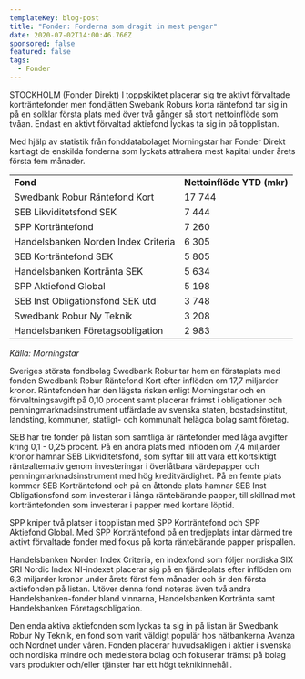 ```yaml
---
templateKey: blog-post
title: "Fonder: Fonderna som dragit in mest pengar"
date: 2020-07-02T14:00:46.766Z
sponsored: false
featured: false
tags:
  - Fonder
---
```

<!--StartFragment-->

STOCKHOLM (Fonder Direkt) I toppskiktet placerar sig tre aktivt förvaltade korträntefonder men fondjätten Swebank Roburs korta räntefond tar sig in på en solklar första plats med över två gånger så stort nettoinflöde som tvåan. Endast en aktivt förvaltad aktiefond lyckas ta sig in på topplistan.

Med hjälp av statistik från fonddatabolaget Morningstar har Fonder Direkt kartlagt de enskilda fonderna som lyckats attrahera mest kapital under årets första fem månader.

|                                     |                            |
| ----------------------------------- | -------------------------- |
| **Fond**                            | **Nettoinflöde YTD (mkr)** |
| Swedbank Robur Räntefond Kort       | 17 744                     |
| SEB Likviditetsfond SEK             | 7 444                      |
| SPP Korträntefond                   | 7 260                      |
| Handelsbanken Norden Index Criteria | 6 305                      |
| SEB Korträntefond SEK               | 5 805                      |
| Handelsbanken Kortränta SEK         | 5 634                      |
| SPP Aktiefond Global                | 5 198                      |
| SEB Inst Obligationsfond SEK utd    | 3 748                      |
| Swedbank Robur Ny Teknik            | 3 208                      |
| Handelsbanken Företagsobligation    | 2 983                      |

*Källa: Morningstar*

Sveriges största fondbolag Swedbank Robur tar hem en förstaplats med fonden Swedbank Robur Räntefond Kort efter inflöden om 17,7 miljarder kronor. Räntefonden har den lägsta risken enligt Morningstar och en förvaltningsavgift på 0,10 procent samt placerar främst i obligationer och penningmarknadsinstrument utfärdade av svenska staten, bostadsinstitut, landsting, kommuner, statligt- och kommunalt helägda bolag samt företag.

SEB har tre fonder på listan som samtliga är räntefonder med låga avgifter kring 0,1 - 0,25 procent. På en andra plats med inflöden om 7,4 miljarder kronor hamnar SEB Likviditetsfond, som syftar till att vara ett kortsiktigt räntealternativ genom investeringar i överlåtbara värdepapper och penningmarknadsinstrument med hög kreditvärdighet. På en femte plats kommer SEB Korträntefond och på en åttonde plats hamnar SEB Inst Obligationsfond som investerar i långa räntebärande papper, till skillnad mot korträntefonden som investerar i papper med kortare löptid.

SPP kniper två platser i topplistan med SPP Korträntefond och SPP Aktiefond Global. Med SPP Korträntefond på en tredjeplats intar därmed tre aktivt förvaltade fonder med fokus på korta räntebärande papper prispallen.

Handelsbanken Norden Index Criteria, en indexfond som följer nordiska SIX SRI Nordic Index NI-indexet placerar sig på en fjärdeplats efter inflöden om 6,3 miljarder kronor under årets först fem månader och är den första aktiefonden på listan. Utöver denna fond noteras även två andra Handelsbanken-fonder bland vinnarna, Handelsbanken Kortränta samt Handelsbanken Företagsobligation.

Den enda aktiva aktiefonden som lyckas ta sig in på listan är Swedbank Robur Ny Teknik, en fond som varit väldigt populär hos nätbankerna Avanza och Nordnet under våren. Fonden placerar huvudsakligen i aktier i svenska och nordiska mindre och medelstora bolag och fokuserar främst på bolag vars produkter och/eller tjänster har ett högt teknikinnehåll.

<!--EndFragment-->